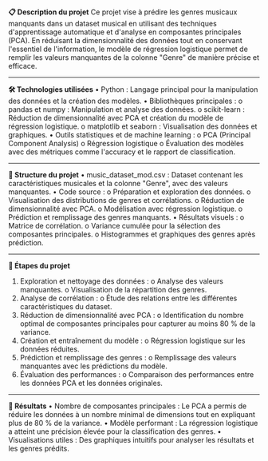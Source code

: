 **📋 Description du projet**
Ce projet vise à prédire les genres musicaux manquants dans un dataset musical en utilisant des techniques d'apprentissage automatique et d'analyse en composantes principales (PCA). En réduisant la dimensionnalité des données tout en conservant l'essentiel de l'information, le modèle de régression logistique permet de remplir les valeurs manquantes de la colonne "Genre" de manière précise et efficace.
________________________________________
**🛠️ Technologies utilisées**
•	Python : Langage principal pour la manipulation des données et la création des modèles.
•	Bibliothèques principales :
  o	pandas et numpy : Manipulation et analyse des données.
  o	scikit-learn : Réduction de dimensionnalité avec PCA et création du modèle de régression logistique.
  o	matplotlib et seaborn : Visualisation des données et graphiques.
•	Outils statistiques et de machine learning :
  o	PCA (Principal Component Analysis)
  o	Régression logistique
  o	Évaluation des modèles avec des métriques comme l'accuracy et le rapport de classification.
________________________________________
**📁 Structure du projet**
•	music_dataset_mod.csv : Dataset contenant les caractéristiques musicales et la colonne "Genre", avec des valeurs manquantes.
•	Code source :
  o	Préparation et exploration des données.
  o	Visualisation des distributions de genres et corrélations.
  o	Réduction de dimensionnalité avec PCA.
  o	Modélisation avec régression logistique.
  o	Prédiction et remplissage des genres manquants.
•	Résultats visuels :
  o	Matrice de corrélation.
  o	Variance cumulée pour la sélection des composantes principales.
  o	Histogrammes et graphiques des genres après prédiction.
________________________________________
**🚀 Étapes du projet**
1.	Exploration et nettoyage des données :
  o	Analyse des valeurs manquantes.
  o	Visualisation de la répartition des genres.
2.	Analyse de corrélation :
  o	Étude des relations entre les différentes caractéristiques du dataset.
3.	Réduction de dimensionnalité avec PCA :
  o	Identification du nombre optimal de composantes principales pour capturer au moins 80 % de la variance.
4.	Création et entraînement du modèle :
  o	Régression logistique sur les données réduites.
5.	Prédiction et remplissage des genres :
  o	Remplissage des valeurs manquantes avec les prédictions du modèle.
6.	Évaluation des performances :
  o	Comparaison des performances entre les données PCA et les données originales.
________________________________________
**🎯 Résultats**
•	Nombre de composantes principales : Le PCA a permis de réduire les données à un nombre minimal de dimensions tout en expliquant plus de 80 % de la variance.
•	Modèle performant : La régression logistique a atteint une précision élevée pour la classification des genres.
•	Visualisations utiles : Des graphiques intuitifs pour analyser les résultats et les genres prédits.
